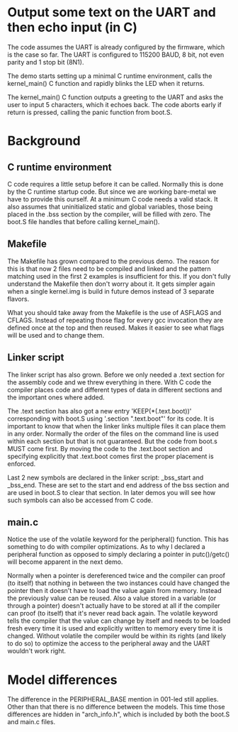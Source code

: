 Output some text on the UART and then echo input (in C)
=======================================================

The code assumes the UART is already configured by the firmware, which
is the case so far. The UART is configured to 115200 BAUD, 8 bit, not
even parity and 1 stop bit (8N1).

The demo starts setting up a minimal C runtime environment, calls the
kernel_main() C function and rapidly blinks the LED when it returns.

The kernel_main() C function outputs a greeting to the UART and asks
the user to input 5 characters, which it echoes back. The code aborts
early if return is pressed, calling the panic function from boot.S.

Background
==========

C runtime environment
---------------------

C code requires a little setup before it can be called. Normally this
is done by the C runtime startup code. But since we are working
bare-metal we have to provide this ourself. At a minimum C code needs
a valid stack. It also assumes that uninitialized static and global
variables, those being placed in the .bss section by the compiler,
will be filled with zero. The boot.S file handles that before calling
kernel_main().

Makefile
--------

The Makefile has grown compared to the previous demo. The reason for
this is that now 2 files need to be compiled and linked and the
pattern matching used in the first 2 examples is insufficient for
this. If you don't fully understand the Makefile then don't worry
about it. It gets simpler again when a single kernel.img is build in
future demos instead of 3 separate flavors.

What you should take away from the Makefile is the use of ASFLAGS and
CFLAGS. Instead of repeating those flag for every gcc invocation they
are defined once at the top and then reused. Makes it easier to see
what flags will be used and to change them.

Linker script
-------------

The linker script has also grown. Before we only needed a .text
section for the assembly code and we threw everything in there. With C
code the compiler places code and different types of data in different
sections and the important ones where added.

The .text section has also got a new entry 'KEEP(*(.text.boot))'
corresponding with boot.S using '.section ".text.boot"' for its
code. It is important to know that when the linker links multiple
files it can place them in any order. Normally the order of the files
on the command line is used within each section but that is not
guaranteed. But the code from boot.s MUST come first. By moving the
code to the .text.boot section and specifying explicitly that
.text.boot comes first the proper placement is enforced.

Last 2 new symbols are declared in the linker script: _bss_start and
_bss_end. These are set to the start and end address of the bss
section and are used in boot.S to clear that section. In later demos
you will see how such symbols can also be accessed from C code.

main.c
------

Notice the use of the volatile keyword for the peripheral() function.
This has something to do with compiler optimizations. As to why I
declared a peripheral function as opposed to simply declaring a
pointer in putc()/getc() will become apparent in the next demo.

Normally when a pointer is dereferenced twice and the compiler can
proof (to itself) that nothing in between the two instances could have
changed the pointer then it doesn't have to load the value again from
memory. Instead the previously value can be reused. Also a value
stored in a variable (or through a pointer) doesn't actually have to
be stored at all if the compiler can proof (to itself) that it's never
read back again. The volatile keyword tells the compiler that the
value can change by itself and needs to be loaded fresh every time it
is used and explicitly written to memory every time it is
changed. Without volatile the compiler would be within its rights (and
likely to do so) to optimize the access to the peripheral away and
the UART wouldn't work right.

Model differences
=================

The difference in the PERIPHERAL_BASE mention in 001-led still
applies. Other than that there is no difference between the models.
This time those differences are hidden in "arch_info.h", which is
included by both the boot.S and main.c files.
